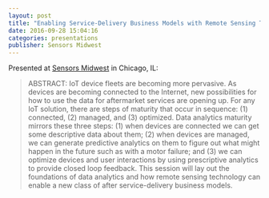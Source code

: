 ```yaml
---
layout: post
title: "Enabling Service-Delivery Business Models with Remote Sensing Technology"
date: 2016-09-28 15:04:16
categories: presentations
publisher: Sensors Midwest
---
```


Presented at [Sensors Midwest](http://sensorsmidwest.com/program/) in Chicago, IL:

> ABSTRACT: IoT device fleets are becoming more pervasive. As devices are becoming connected to the Internet, new possibilities for how to use the data for aftermarket services are opening up. For any IoT solution, there are steps of maturity that occur in sequence: (1) connected, (2) managed, and (3) optimized. Data analytics maturity mirrors these three steps: (1) when devices are connected we can get some descriptive data about them; (2) when devices are managed, we can generate predictive analytics on them to figure out what might happen in the future such as with a motor failure; and (3) we can optimize devices and user interactions by using prescriptive analytics to provide closed loop feedback. This session will lay out the foundations of data analytics and how remote sensing technology can enable a new class of after service-delivery business models.

